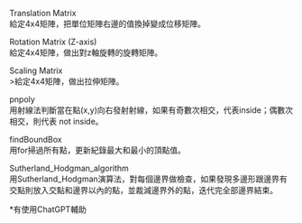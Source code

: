 Translation Matrix
<br>給定4x4矩陣，把單位矩陣右邊的值換掉變成位移矩陣。


Rotation Matrix (Z-axis)
<br>給定4x4矩陣，做出對z軸旋轉的旋轉矩陣。


Scaling Matrix
<br>>給定4x4矩陣，做出拉伸矩陣。


pnpoly
<br>用射線法判斷當在點(x,y)向右發射射線，如果有奇數次相交，代表inside；偶數次相交，則代表 not inside。


findBoundBox
<br>用for掃過所有點，更新紀錄最大和最小的頂點值。


Sutherland_Hodgman_algorithm
<br>用Sutherland_Hodgman演算法，對每個邊界做檢查，如果發現多邊形跟邊界有交點則放入交點和邊界以內的點，並裁減邊界外的點，迭代完全部邊界結束。




*有使用ChatGPT輔助


